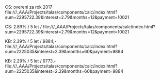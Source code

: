 

CS: overeni za rok 2017
file:///_AAA/Projects/talas/components/calc/index.html?sum=2295722.39&interest=2.79&months=12&payment=10021

CS: 2.89% / 5 let /
file:///_AAA/Projects/talas/components/calc/index.html?sum=2295722.39&interest=2.79&months=12&payment=10021

KB: 2.39% / 5 let / 9884,-
file:///_AAA/Projects/talas/components/calc/index.html?sum=2225035&interest=2.39&months=60&payment=9884

KB: 2.29% / 5 let / 9773,-
file:///_AAA/Projects/talas/components/calc/index.html?sum=2225035&interest=2.39&months=60&payment=9884

